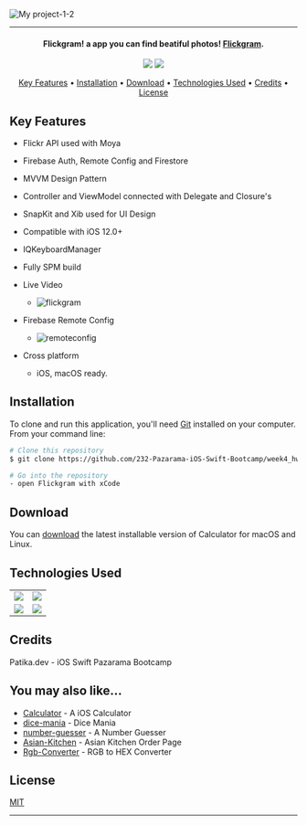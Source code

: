 ![My project-1-2](https://user-images.githubusercontent.com/89473605/196747512-8ad1291f-b4c9-4be4-9dff-55b0514222b8.png)



 <hr>
 <h4 align="center">Flickgram! a app you can find beatiful photos! <a href="https://github.com/232-Pazarama-iOS-Swift-Bootcamp/week4_hw4-asimcanyagiz" target="_blank">Flickgram</a>.</h4>

 <p align="center">
   <img src="https://img.shields.io/github/commit-activity/y/232-Pazarama-iOS-Swift-Bootcamp/week4_hw4-asimcanyagiz">
   <img src="https://img.shields.io/github/license/232-Pazarama-iOS-Swift-Bootcamp/week4_hw4-asimcanyagiz">
 </p>

 <p align="center">
   <a href="#key-features">Key Features</a> •
   <a href="#installation">Installation</a> •
   <a href="#download">Download</a> •
   <a href="#technologies-used">Technologies Used</a> •
   <a href="#credits">Credits</a> •
   <a href="#license">License</a>
 </p>

 ## Key Features

 * Flickr API used with Moya
 * Firebase Auth, Remote Config and Firestore
 * MVVM Design Pattern
 * Controller and ViewModel connected with Delegate and Closure's
 * SnapKit and Xib used for UI Design
 * Compatible with iOS 12.0+
 * IQKeyboardManager
 * Fully SPM build
 * Live Video
   - ![flickgram](https://user-images.githubusercontent.com/89473605/196750452-15407107-b0d4-4a95-b28c-7a943ff56d56.gif)
 * Firebase Remote Config
   - ![remoteconfig](https://user-images.githubusercontent.com/89473605/196749988-3d4b0f32-2b4f-4ee4-977e-bfc3fcb8ef11.gif)




 * Cross platform
   - iOS, macOS ready.

 ## Installation

 To clone and run this application, you'll need [Git](https://git-scm.com) installed on your computer. From your command line:

 ```bash
 # Clone this repository
 $ git clone https://github.com/232-Pazarama-iOS-Swift-Bootcamp/week4_hw4-asimcanyagiz

 # Go into the repository
 - open Flickgram with xCode
 ```


 ## Download

 You can [download](https://github.com/232-Pazarama-iOS-Swift-Bootcamp/week4_hw4-asimcanyagiz) the latest installable version of Calculator for macOS and Linux.

 ## Technologies Used

 <table style"float:right;">
   <tr>
     <td><img src="https://img.shields.io/badge/Swift-FA7343?style=for-the-badge&logo=swift&logoColor=white"/></td>
     <td><img src="https://img.shields.io/badge/Xcode-007ACC?style=for-the-badge&logo=Xcode&logoColor=white"></td>
   </tr>
   <tr>
     <td><img src="https://img.shields.io/badge/GitHub-100000?style=for-the-badge&logo=github&logoColor=white"/></td>
     <td><img src="https://img.shields.io/badge/GIT-E44C30?style=for-the-badge&logo=git&logoColor=white"/></td>
   </tr>
 </table>

 ## Credits

 Patika.dev - iOS Swift Pazarama Bootcamp

 ## You may also like...

 - [Calculator](https://github.com/asimcanyagiz/iOS-Bootcamp-Week1) - A iOS Calculator
 - [dice-mania](https://github.com/asimcanyagiz/dice-mania) - Dice Mania
 - [number-guesser](https://github.com/asimcanyagiz/number-guesser) - A Number Guesser
 - [Asian-Kitchen](https://github.com/asimcanyagiz/asian-kitchen) - Asian Kitchen Order Page
 - [Rgb-Converter](https://github.com/asimcanyagiz/RGB-Converter) - RGB to HEX Converter

 ## License

 [MIT](https://choosealicense.com/licenses/mit)

 ---
